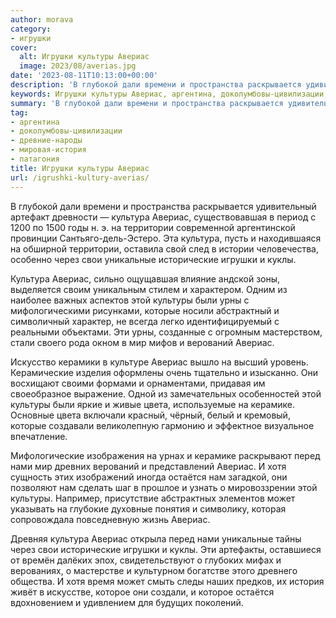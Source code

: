 ```yaml
---
author: morava
category:
- игрушки
cover:
  alt: Игрушки культуры Авериас
  image: 2023/08/averias.jpg
date: '2023-08-11T10:13:00+00:00'
description: 'В глубокой дали времени и пространства раскрывается удивительный артефакт древности — культура Авериас, существовавшая в период с 1200 по 1500 годы н. э....'
keywords: Игрушки культуры Авериас, аргентина, доколумбовы-цивилизации, древние-народы, мировая-история, патагония, авериас, культура, культуры, территории, свои, уникальные, исторические, игрушки, куклы, урны, которые, мир, верований, цвета, керамике
summary: 'В глубокой дали времени и пространства раскрывается удивительный артефакт древности — культура Авериас, существовавшая в период с 1200 по 1500 годы н. э....'
tag:
- аргентина
- доколумбовы-цивилизации
- древние-народы
- мировая-история
- патагония
title: Игрушки культуры Авериас
url: /igrushki-kultury-averias/
---
```


В глубокой дали времени и пространства раскрывается удивительный артефакт древности — культура Авериас, существовавшая в период с 1200 по 1500 годы н. э. на территории современной аргентинской провинции Сантьяго-дель-Эстеро. Эта культура, пусть и находившаяся на обширной территории, оставила свой след в истории человечества, особенно через свои уникальные исторические игрушки и куклы.

Культура Авериас, сильно ощущавшая влияние андской зоны, выделяется своим уникальным стилем и характером. Одним из наиболее важных аспектов этой культуры были урны с мифологическими рисунками, которые носили абстрактный и символичный характер, не всегда легко идентифицируемый с реальными объектами. Эти урны, созданные с огромным мастерством, стали своего рода окном в мир мифов и верований Авериас.

Искусство керамики в культуре Авериас вышло на высший уровень. Керамические изделия оформлены очень тщательно и изысканно. Они восхищают своими формами и орнаментами, придавая им своеобразное выражение. Одной из замечательных особенностей этой культуры были яркие и живые цвета, используемые на керамике. Основные цвета включали красный, чёрный, белый и кремовый, которые создавали великолепную гармонию и эффектное визуальное впечатление.

Мифологические изображения на урнах и керамике раскрывают перед нами мир древних верований и представлений Авериас. И хотя сущность этих изображений иногда остаётся нам загадкой, они позволяют нам сделать шаг в прошлое и узнать о мировоззрении этой культуры. Например, присутствие абстрактных элементов может указывать на глубокие духовные понятия и символику, которая сопровождала повседневную жизнь Авериас.

Древняя культура Авериас открыла перед нами уникальные тайны через свои исторические игрушки и куклы. Эти артефакты, оставшиеся от времён далёких эпох, свидетельствуют о глубоких мифах и верованиях, о мастерстве и культурном богатстве этого древнего общества. И хотя время может смыть следы наших предков, их история живёт в искусстве, которое они создали, и которое остаётся вдохновением и удивлением для будущих поколений.